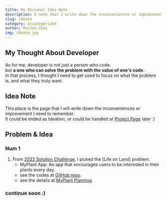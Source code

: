 ```yaml
---
title: My Personal Idea Note
description: A note that I write down the inconveniences or improvements about my life.
slug: ideate
category: uncategorized
author: MinJun Choi
img: ideate.jpg
---
```


## My Thought About Developer
As for me, developer is not just a person who code.<br>
but __a one who can solve the problem with the value of one's code.__ <br>
In that process, I thought I need to get used to focus on what the problem is, and what they truly want.

## Idea Note
This place is the page that I will write down the inconveniences or improvement I need to remember.<br>
It could be ended as Ideation,
or could be handled at <a href="https://choiminjun.com/project" target="" class="hover: underline">Project Page</a> later :)

## Problem & Idea
### Num 1
1. From [2022 Solution Challenge](https://developers.google.com/community/gdsc-solution-challenge/UN-goals), I picked the [Life on Land] problem.
   - MyPlant App: An app that encourages users to be interested in their plants every day.
   - see the codes at [GitHub repo](https://github.com/minjun0430/MyPlant-Application).
   - see the details at [MyPlant Planning](https://choiminjun.com/article/myplant-planning).

### continue soon :)
